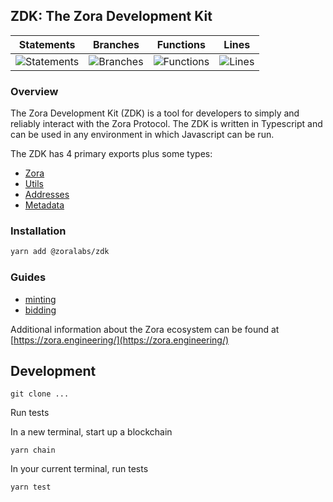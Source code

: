 ## ZDK: The Zora Development Kit

| Statements                                                                    | Branches                                                                    | Functions                                                               | Lines                                                                    |
| ----------------------------------------------------------------------------- | --------------------------------------------------------------------------- | ----------------------------------------------------------------------- | ------------------------------------------------------------------------ |
| ![Statements](https://img.shields.io/badge/Coverage-94.97%25-brightgreen.svg) | ![Branches](https://img.shields.io/badge/Coverage-94.87%25-brightgreen.svg) | ![Functions](https://img.shields.io/badge/Coverage-89.33%25-yellow.svg) | ![Lines](https://img.shields.io/badge/Coverage-95.82%25-brightgreen.svg) |

### Overview

The Zora Development Kit (ZDK) is a tool for developers to simply and reliably interact with the Zora Protocol.
The ZDK is written in Typescript and can be used in any environment in which Javascript can be run.

The ZDK has 4 primary exports plus some types:

- [Zora](docs/zora.md)
- [Utils](docs/utils.md)
- [Addresses](docs/addresses.md)
- [Metadata](docs/metadata.md)

### Installation

```bash
yarn add @zoralabs/zdk
```

### Guides

- [minting](docs/minting.md)
- [bidding](docs/bidding.md)

Additional information about the Zora ecosystem can be found at [https://zora.engineering/](https://zora.engineering/)

## Development

`git clone ...`

Run tests

In a new terminal, start up a blockchain

`yarn chain`

In your current terminal, run tests

`yarn test`

